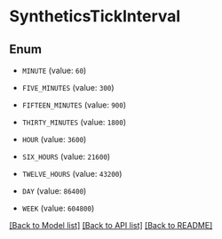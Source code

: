 # SyntheticsTickInterval

## Enum


* `MINUTE` (value: `60`)

* `FIVE_MINUTES` (value: `300`)

* `FIFTEEN_MINUTES` (value: `900`)

* `THIRTY_MINUTES` (value: `1800`)

* `HOUR` (value: `3600`)

* `SIX_HOURS` (value: `21600`)

* `TWELVE_HOURS` (value: `43200`)

* `DAY` (value: `86400`)

* `WEEK` (value: `604800`)


[[Back to Model list]](../README.md#documentation-for-models) [[Back to API list]](../README.md#documentation-for-api-endpoints) [[Back to README]](../README.md)


